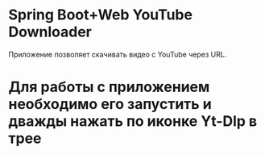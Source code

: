 # Spring Boot+Web YouTube Downloader
Приложение позволяет скачивать видео с YouTube через URL.
# Для работы с приложением необходимо его запустить и дважды нажать по иконке Yt-Dlp в трее
